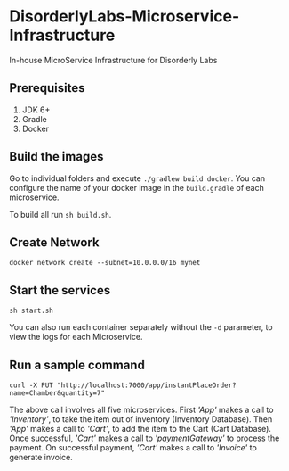 # DisorderlyLabs-Microservice-Infrastructure
In-house MicroService Infrastructure for Disorderly Labs

## Prerequisites 
1. JDK 6+
2. Gradle
3. Docker

## Build the images
Go to individual folders and execute `./gradlew build docker`. You can configure the name of your docker image in the `build.gradle` of each microservice. 

To build all run `sh build.sh`.


## Create Network
`docker network create --subnet=10.0.0.0/16 mynet`

## Start the services
`sh start.sh`

You can also run each container separately without the `-d` parameter, to view the logs for each Microservice. 

## Run a sample command
`curl -X PUT "http://localhost:7000/app/instantPlaceOrder?name=Chamber&quantity=7"`

The above call involves all five microservices. First _'App'_ makes a call to _'Inventory'_, to take the item out of inventory (Inventory Database). Then _'App'_ makes a call to _'Cart'_, to add the item to the Cart (Cart Database). Once successful, _'Cart'_ makes a call to _'paymentGateway'_ to process the payment. On successful payment, _'Cart'_ makes a call to _'Invoice'_ to generate invoice.         

